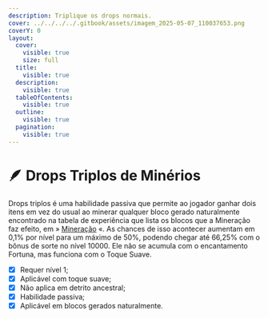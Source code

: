 ```yaml
---
description: Triplique os drops normais.
cover: ../../../../.gitbook/assets/imagem_2025-05-07_110037653.png
coverY: 0
layout:
  cover:
    visible: true
    size: full
  title:
    visible: true
  description:
    visible: true
  tableOfContents:
    visible: true
  outline:
    visible: true
  pagination:
    visible: true
---
```


# 🪶 Drops Triplos de Minérios

Drops triplos é uma habilidade passiva que permite ao jogador ganhar dois itens em vez do usual ao minerar qualquer bloco gerado naturalmente encontrado na tabela de experiência que lista os blocos que a Mineração faz efeito, em » [Mineração](./) «. As chances de isso acontecer aumentam em 0,1% por nível para um máximo de 50%, podendo chegar até 66,25% com o bônus de sorte no nível 10000. Ele não se acumula com o encantamento Fortuna, mas funciona com o Toque Suave.

* [x] Requer nível 1;
* [x] Aplicável com toque suave;
* [x] Não aplica em detrito ancestral;
* [x] Habilidade passiva;
* [x] Aplicável em blocos gerados naturalmente.

